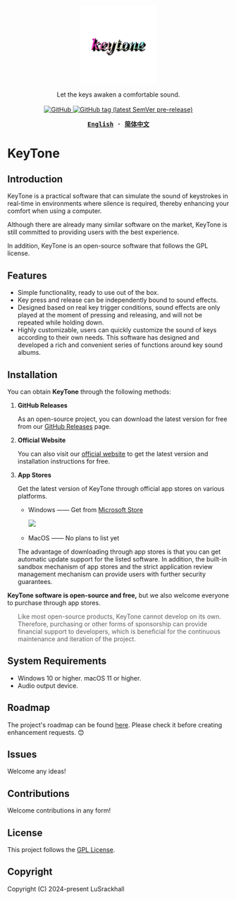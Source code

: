 <p align="center" style="text-align: center">
  <img src="./frontend/src/assets/img/KeyTone.png" width="35%"><br/>
</p>
<p align="center">
  Let the keys awaken a comfortable sound.
  <br/>
  <br/>
  <a href="https://github.com/LuSrackhall/KeyTone/blob/main/LICENSE">
    <img alt="GitHub" src="https://img.shields.io/github/license/LuSrackhall/KeyTone"/>
  </a>
  <a href="https://github.com/LuSrackhall/KeyTone/tags" rel="nofollow">
    <img alt="GitHub tag (latest SemVer pre-release)" src="https://img.shields.io/github/v/tag/LuSrackhall/KeyTone?include_prereleases&label=version"/>
  </a>
</p>

<div align="center">
<strong>
<samp>

[English](README.md) · [简体中文](README.zh-CN.md)

</samp>
</strong>
</div>

# KeyTone

## Introduction

KeyTone is a practical software that can simulate the sound of keystrokes in real-time in environments where silence is required, thereby enhancing your comfort when using a computer.

Although there are already many similar software on the market, KeyTone is still committed to providing users with the best experience.

In addition, KeyTone is an open-source software that follows the GPL license.

## Features

* Simple functionality, ready to use out of the box.
* Key press and release can be independently bound to sound effects.
* Designed based on real key trigger conditions, sound effects are only played at the moment of pressing and releasing, and will not be repeated while holding down.
* Highly customizable, users can quickly customize the sound of keys according to their own needs. This software has designed and developed a rich and convenient series of functions around key sound albums.

## Installation

You can obtain **KeyTone** through the following methods:

1. **GitHub Releases**

   As an open-source project, you can download the latest version for free from our [GitHub Releases](https://github.com/LuSrackhall/KeyTone/releases) page.

2. **Official Website**

   You can also visit our [official website](https://keytone.xuanhall.com) to get the latest version and installation instructions for free.

3. **App Stores**

   Get the latest version of KeyTone through official app stores on various platforms.
   * Windows  ——  Get from [Microsoft Store](https://apps.microsoft.com/store/detail/9NGKDXHPGJXD?cid=DevShareMCLPCS)

      <a data-label="windows_phone" href="https://apps.microsoft.com/detail/9ngkdxhpgjxd?ocid=webpdpshare" class="windows_phone_btn store_btn"><img src="https://static.itch.io/images/store_badges/windowsphone.png" srcset="https://static.itch.io/images/store_badges/windowsphone.png 1x, https://static.itch.io/images/store_badges/windowsphone@2x.png 2x"></a>
   * MacOS  ——  No plans to list yet

   The advantage of downloading through app stores is that you can get automatic update support for the listed software. In addition, the built-in sandbox mechanism of app stores and the strict application review management mechanism can provide users with further security guarantees.
  
**KeyTone software is open-source and free,** but we also welcome everyone to purchase through app stores.
<blockquote style="border-left:none; padding-left:0;">
<p>Like most open-source products, KeyTone cannot develop on its own. Therefore, purchasing or other forms of sponsorship can provide financial support to developers, which is beneficial for the continuous maintenance and iteration of the project.</p>
</blockquote>

## System Requirements

* Windows 10 or higher. macOS 11 or higher.
* Audio output device.

## Roadmap

The project's roadmap can be found [here](https://github.com/LuSrackhall/KeyTone/milestones). Please check it before creating enhancement requests. 😊

## Issues

Welcome any ideas!

## Contributions

Welcome contributions in any form!
<!-- Please check our contribution guidelines for details. -->

## License

This project follows the [GPL License](https://github.com/LuSrackhall/KeyTone/blob/main/LICENSE).

## Copyright

Copyright (C) 2024-present LuSrackhall